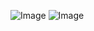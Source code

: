 ![Image](https://github.com/user-attachments/assets/97503f68-94c3-4981-bf74-62efe8765051)
![Image](https://github.com/user-attachments/assets/b0cb07d0-6fc7-4d29-b0bb-7e313629f815)